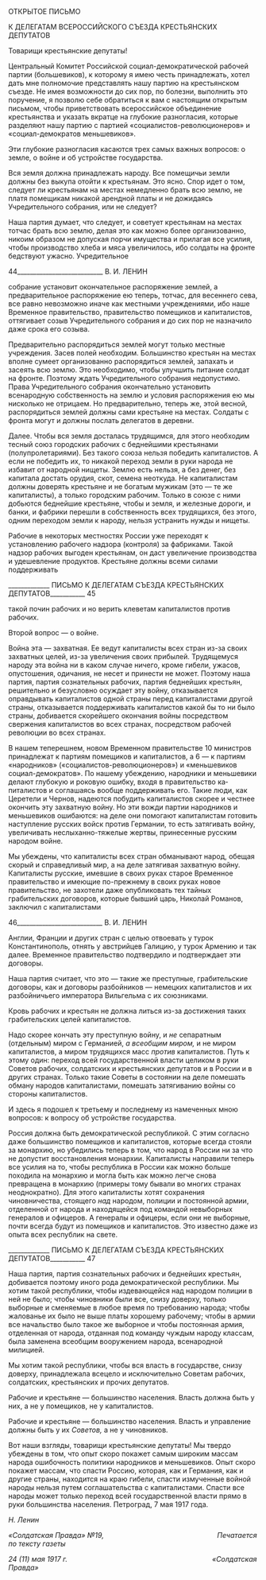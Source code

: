 ОТКРЫТОЕ ПИСЬМО

К ДЕЛЕГАТАМ ВСЕРОССИЙСКОГО СЪЕЗДА КРЕСТЬЯНСКИХ ДЕПУТАТОВ

Товарищи крестьянские депутаты!

Центральный Комитет Российской социал-демократической рабочей партии (боль­шевиков), к которому я имею честь принадлежать, хотел дать мне полномочие пред­ставлять нашу партию на крестьянском съезде. Не имея возможности до сих пор, по болезни, выполнить это поручение, я позволю себе обратиться к вам с настоящим от­крытым письмом, чтобы приветствовать всероссийское объединение крестьянства и указать вкратце на глубокие разногласия, которые разделяют нашу партию с партией «социалистов-революционеров» и «социал-демократов меньшевиков».

Эти глубокие разногласия касаются трех самых важных вопросов: о земле, о войне и об устройстве государства.

Вся земля должна принадлежать народу. Все помещичьи земли должны без выкупа отойти к крестьянам. Это ясно. Спор идет о том, следует ли крестьянам на местах не­медленно брать всю землю, не платя помещикам никакой арендной платы и не дожида­ясь Учредительного собрания, или не следует?

Наша партия думает, что следует, и советует крестьянам на местах тотчас брать всю землю, делая это как можно более организованно, никоим образом не допуская порчи имущества и прилагая все усилия, чтобы производство хлеба и мяса увеличилось, ибо солдаты на фронте бедствуют ужасно. Учредительное

  

44___________________________ В. И. ЛЕНИН

собрание установит окончательное распоряжение землей, а предварительное распоря­жение ею теперь, тотчас, для весеннего сева, все равно невозможно иначе как местны­ми учреждениями, ибо наше Временное правительство, правительство помещиков и капиталистов, оттягивает созыв Учредительного собрания и до сих пор не назначило даже срока его созыва.

Предварительно распорядиться землей могут только местные учреждения. Засев по­лей необходим. Большинство крестьян на местах вполне сумеет организованно распо­рядиться землей, запахать и засеять всю землю. Это необходимо, чтобы улучшить пи­тание солдат на фронте. Поэтому ждать Учредительного собрания недопустимо. Права Учредительного собрания окончательно установить всенародную собственность на землю и условия распоряжения ею мы нисколько не отрицаем. Но предварительно, те­перь же, этой весной, распорядиться землей должны сами крестьяне на местах. Солда­ты с фронта могут и должны послать делегатов в деревни.

Далее. Чтобы вся земля досталась трудящимся, для этого необходим тесный союз городских рабочих с беднейшими крестьянами (полупролетариями). Без такого союза нельзя победить капиталистов. А если не победить их, то никакой переход земли в руки народа не избавит от народной нищеты. Землю есть нельзя, а без денег, без капитала достать орудия, скот, семена неоткуда. Не капиталистам должны доверять крестьяне и не богатым мужикам (это — те же капиталисты), а только городским рабочим. Только в союзе с ними добьются беднейшие крестьяне, чтобы и земля, и железные дороги, и банки, и фабрики перешли в собственность всех трудящихся, без этого, одним перехо­дом земли к народу, нельзя устранить нужды и нищеты.

Рабочие в некоторых местностях России уже переходят к установлению рабочего надзора (контроля) за фабриками. Такой надзор рабочих выгоден крестьянам, он даст увеличение производства и удешевление продуктов. Крестьяне должны всеми силами поддерживать

  

_____________ ПИСЬМО К ДЕЛЕГАТАМ СЪЕЗДА КРЕСТЬЯНСКИХ ДЕПУТАТОВ___________ 45

такой почин рабочих и но верить клеветам капиталистов против рабочих.

Второй вопрос — о войне.

Война эта — захватная. Ее ведут капиталисты всех стран из-за своих захватных це­лей, из-за увеличения своих прибылей. Трудящемуся народу эта война ни в каком слу­чае ничего, кроме гибели, ужасов, опустошения, одичания, не несет и принести не мо­жет. Поэтому наша партия, партия сознательных рабочих, партия беднейших крестьян, решительно и безусловно осуждает эту войну, отказывается оправдывать капиталистов одной страны перед капиталистами другой страны, отказывается поддерживать капита­листов какой бы то ни было страны, добивается скорейшего окончания войны посред­ством свержения капиталистов во всех странах, посредством рабочей революции во всех странах.

В нашем теперешнем, новом Временном правительстве 10 министров принадлежат к партиям помещиков и капиталистов, а 6 — к партиям «народников» («социалистов-революционеров») и «меньшевиков социал-демократов». По нашему убеждению, на­родники и меньшевики делают глубокую и роковую ошибку, входя в правительство ка­питалистов и соглашаясь вообще поддерживать его. Такие люди, как Церетели и Чер­нов, надеются побудить капиталистов скорее и честнее окончить эту захватную войну. Но эти вожди партии народников и меньшевиков ошибаются: на деле они помогают капиталистам готовить наступление русских войск против Германии, то есть затягивать войну, увеличивать неслыханно-тяжелые жертвы, принесенные русским народом вой­не.

Мы убеждены, что капиталисты всех стран обманывают народ, обещая скорый и справедливый мир, а на деле затягивая захватную войну. Капиталисты русские, имев­шие в своих руках старое Временное правительство и имеющие по-прежнему в своих руках новое правительство, не захотели даже опубликовать тех тайных грабительских договоров, которые бывший царь, Николай Романов, заключил с капиталистами

  

46___________________________ В. И. ЛЕНИН

Англии, Франции и других стран с целью отвоевать у турок Константинополь, отнять у австрийцев Галицию, у турок Армению и так далее. Временное правительство подтвер­дило и подтверждает эти договоры.

Наша партия считает, что это — такие же преступные, грабительские договоры, как и договоры разбойников — немецких капиталистов и их разбойничьего императора Вильгельма с их союзниками.

Кровь рабочих и крестьян не должна литься из-за достижения таких грабительских целей капиталистов.

Надо скорее кончать эту преступную войну, и _не_ сепаратным (отдельным) миром с Германией, _а всеобщим миром,_ и не миром капиталистов, а миром трудящихся масс _против_ капиталистов. Путь к этому один: переход всей государственной власти цели­ком в руки Советов рабочих, солдатских и крестьянских депутатов и в России и в дру­гих странах. Только такие Советы в состоянии на деле помешать обману народов капи­талистами, помешать затягиванию войны со стороны капиталистов.

И здесь я подошел к третьему и последнему из намеченных мною вопросов: к вопро­су об устройстве государства.

Россия должна быть демократической республикой. С этим согласно даже большин­ство помещиков и капиталистов, которые всегда стояли за монархию, но убедились те­перь в том, что народ в России ни за что не допустит восстановления монархии. Капи­талисты направили теперь все усилия на то, чтобы республика в России как можно больше походила на монархию и могла быть как можно легче снова превращена в мо­нархию (примеры тому бывали во многих странах неоднократно). Для этого капитали­сты хотят сохранения чиновничества, стоящего _над_ народом, полиции и постоянной армии, отделенной от народа и находящейся под командой невыборных генералов и офицеров. А генералы и офицеры, если они не выборные, почти всегда будут из поме­щиков и капиталистов. Это известно даже из опыта всех республик на свете.

  

_____________ ПИСЬМО К ДЕЛЕГАТАМ СЪЕЗДА КРЕСТЬЯНСКИХ ДЕПУТАТОВ___________ 47

Наша партия, партия сознательных рабочих и беднейших крестьян, добивается по­этому иного рода демократической республики. Мы хотим такой республики, чтобы издевающейся над народом полиции в ней не было; чтобы чиновники были все, снизу доверху, только выборные и сменяемые в любое время по требованию народа; чтобы жалованье их было не выше платы хорошему рабочему; чтобы в армии все начальство было такое же выборное и чтобы постоянная армия, отделенная от народа, отданная под команду чуждым народу классам, была заменена всеобщим вооружением народа, всенародной милицией.

Мы хотим такой республики, чтобы вся власть в государстве, снизу доверху, при­надлежала всецело и исключительно Советам рабочих, солдатских, крестьянских и прочих депутатов.

Рабочие и крестьяне — большинство населения. Власть должна быть у них, а не у помещиков, не у капиталистов.

Рабочие и крестьяне — большинство населения. Власть и управление должны быть у их _Советов,_ а не у чиновников.

Вот наши взгляды, товарищи крестьянские депутаты! Мы твердо убеждены в том, что опыт скоро покажет самым широким массам народа ошибочность политики народ­ников и меньшевиков. Опыт скоро покажет массам, что спасти Россию, которая, как и Германия, как и другие страны, находится на краю гибели, спасти измученные войной народы нельзя путем соглашательства с капиталистами. Спасти все народы может только переход всей государственной власти прямо в руки большинства населения. Петроград, 7 мая 1917 года.

_Н. Ленин_

_«Солдатская Правда» №19,                                                          Печатается по тексту газеты_

_24 (11) мая 1917 г.                                                                          «Солдатская Правда»_